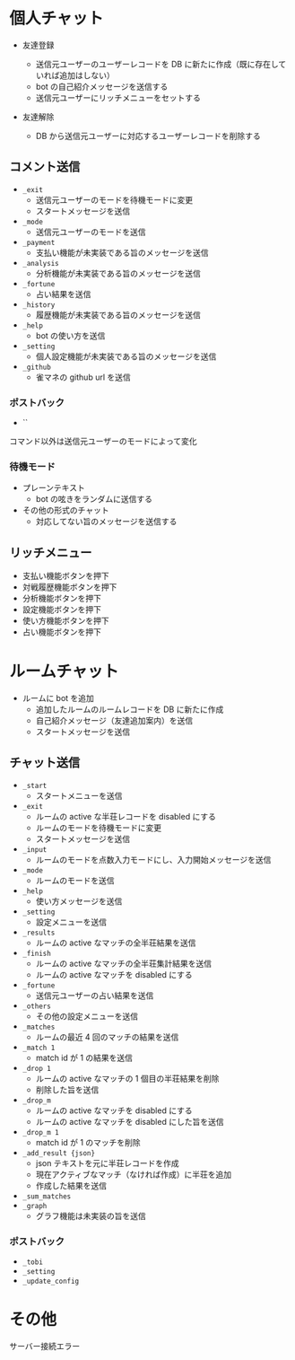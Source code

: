 # 個人チャット

- 友達登録

  - 送信元ユーザーのユーザーレコードを DB に新たに作成（既に存在していれば追加はしない）
  - bot の自己紹介メッセージを送信する
  - 送信元ユーザーにリッチメニューをセットする

- 友達解除
  - DB から送信元ユーザーに対応するユーザーレコードを削除する

## コメント送信

- `_exit`
  - 送信元ユーザーのモードを待機モードに変更
  - スタートメッセージを送信
- `_mode`
  - 送信元ユーザーのモードを送信
- `_payment`
  - 支払い機能が未実装である旨のメッセージを送信
- `_analysis`
  - 分析機能が未実装である旨のメッセージを送信
- `_fortune`
  - 占い結果を送信
- `_history`
  - 履歴機能が未実装である旨のメッセージを送信
- `_help`
  - bot の使い方を送信
- `_setting`
  - 個人設定機能が未実装である旨のメッセージを送信
- `_github`
  - 雀マネの github url を送信

### ポストバック

- ``

コマンド以外は送信元ユーザーのモードによって変化

### 待機モード

- プレーンテキスト
  - bot の呟きをランダムに送信する
- その他の形式のチャット
  - 対応してない旨のメッセージを送信する

## リッチメニュー

- 支払い機能ボタンを押下
- 対戦履歴機能ボタンを押下
- 分析機能ボタンを押下
- 設定機能ボタンを押下
- 使い方機能ボタンを押下
- 占い機能ボタンを押下

# ルームチャット

- ルームに bot を追加
  - 追加したルームのルームレコードを DB に新たに作成
  - 自己紹介メッセージ（友達追加案内）を送信
  - スタートメッセージを送信

## チャット送信

- `_start`
  - スタートメニューを送信
- `_exit`
  - ルームの active な半荘レコードを disabled にする
  - ルームのモードを待機モードに変更
  - スタートメッセージを送信
- `_input`
  - ルームのモードを点数入力モードにし、入力開始メッセージを送信
- `_mode`
  - ルームのモードを送信
- `_help`
  - 使い方メッセージを送信
- `_setting`
  - 設定メニューを送信
- `_results`
  - ルームの active なマッチの全半荘結果を送信
- `_finish`
  - ルームの active なマッチの全半荘集計結果を送信
  - ルームの active なマッチを disabled にする
- `_fortune`
  - 送信元ユーザーの占い結果を送信
- `_others`
  - その他の設定メニューを送信
- `_matches`
  - ルームの最近 4 回のマッチの結果を送信
- `_match 1`
  - match id が 1 の結果を送信
- `_drop 1`
  - ルームの active なマッチの 1 個目の半荘結果を削除
  - 削除した旨を送信
- `_drop_m`
  - ルームの active なマッチを disabled にする
  - ルームの active なマッチを disabled にした旨を送信
- `_drop_m 1`
  - match id が 1 のマッチを削除
- `_add_result {json}`
  - json テキストを元に半荘レコードを作成
  - 現在アクティブなマッチ（なければ作成）に半荘を追加
  - 作成した結果を送信
- `_sum_matches`
- `_graph`
  - グラフ機能は未実装の旨を送信

### ポストバック

- `_tobi`
- `_setting`
- `_update_config`

# その他

サーバー接続エラー
